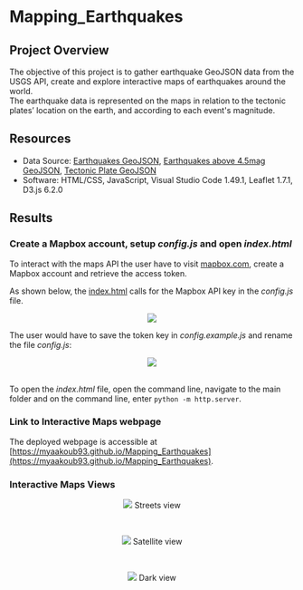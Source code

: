# Mapping_Earthquakes

## Project Overview
The objective of this project is to gather earthquake GeoJSON data from the USGS API, create and explore interactive maps of earthquakes around the world.\
The earthquake data is represented on the maps in relation to the tectonic plates’ location on the earth, and according to each event's magnitude.

## Resources
- Data Source: [Earthquakes GeoJSON](https://earthquake.usgs.gov/earthquakes/feed/v1.0/summary/all_week.geojson), [Earthquakes above 4.5mag GeoJSON](https://earthquake.usgs.gov/earthquakes/feed/v1.0/summary/4.5_week.geojson), [Tectonic Plate GeoJSON](https://raw.githubusercontent.com/fraxen/tectonicplates/master/GeoJSON/PB2002_boundaries.json)
- Software: HTML/CSS, JavaScript, Visual Studio Code 1.49.1, Leaflet 1.7.1, D3.js 6.2.0

## Results

### Create a Mapbox account, setup *config.js* and open *index.html*
To interact with the maps API the user have to visit [mapbox.com](https://www.mapbox.com/), create a Mapbox account and retrieve the access token.

As shown below, the [index.html](https://github.com/myaakoub93/Mapping_Earthquakes/blob/main/Earthquake_Challenge/index.html) calls for the Mapbox API key in the *config.js* file. 
<p align="center">
    <img src="https://user-images.githubusercontent.com/68669675/97131133-54d41480-1711-11eb-8bd2-1b8539f65d2e.png"> 
</p>

The user would have to save the token key in *config.example.js* and rename the file *config.js*: <p align="center"><img src="https://user-images.githubusercontent.com/68669675/97131416-1f7bf680-1712-11eb-8e6e-b3d93007be50.png"></p>
<br>
To open the *index.html* file, open the command line, navigate to the main folder and on the command line, enter `python -m http.server`.

### Link to Interactive Maps webpage
The deployed webpage is accessible at [https://myaakoub93.github.io/Mapping_Earthquakes](https://myaakoub93.github.io/Mapping_Earthquakes).

### Interactive Maps Views

<p align="center">
    <img src="https://user-images.githubusercontent.com/68669675/97132486-193b4980-1715-11eb-9a2e-a4c46b64562e.png">
    Streets view
</p>
<br>
<p align="center">
    <img src="https://user-images.githubusercontent.com/68669675/97132553-530c5000-1715-11eb-8440-af9e07854c03.png">
    Satellite view
</p>
<br>
<p align="center">
    <img src="https://user-images.githubusercontent.com/68669675/97132602-7a631d00-1715-11eb-90ba-8b250f172913.png">
    Dark view
</p>
